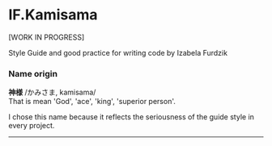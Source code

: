 # IF.Kamisama

[WORK IN PROGRESS]

Style Guide and good practice for writing code by Izabela Furdzik

### Name origin

**神様** /かみさま, kamisama/  
That is mean 'God', 'ace', 'king', 'superior person'.

I chose this name because it reflects the seriousness of the guide style in every project.

---
